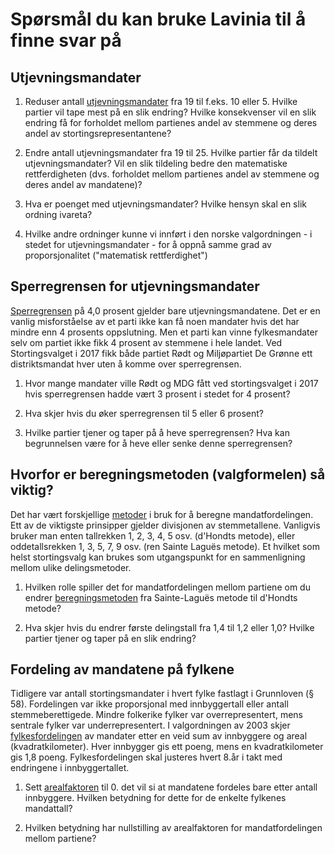 [1]: menu.md#utjevningsmandater
[2]: menu.md#sperregrense
[3]: forklaringer.md#beregningsmetoder
[4]: menu.md#valgt-metode
[5]: forklaringer.md#geografisk-fordeling-av-distriktsmandater
[6]: menu.md#arealfaktor

# Spørsmål du kan bruke Lavinia til å finne svar på

## Utjevningsmandater

  1. Reduser antall [utjevningsmandater][1] fra 19 til f.eks. 10 eller 5. Hvilke partier vil tape mest på en slik endring? Hvilke konsekvenser vil en slik endring få for forholdet mellom partienes andel av stemmene og deres andel av stortingsrepresentantene?

  2. Endre antall utjevningsmandater fra 19 til 25. Hvilke partier får da tildelt utjevningsmandater? Vil en slik tildeling bedre den matematiske rettferdigheten (dvs. forholdet mellom partienes andel av stemmene og deres andel av mandatene)?

  3. Hva er poenget med utjevningsmandater? Hvilke hensyn skal en slik ordning ivareta?

  4. Hvilke andre ordninger kunne vi innført i den norske valgordningen - i stedet for utjevningsmandater - for å oppnå samme grad av proporsjonalitet ("matematisk rettferdighet")

## Sperregrensen for utjevningsmandater

[Sperregrensen][2] på 4,0 prosent gjelder bare utjevningsmandatene. Det er en vanlig misforståelse av et parti ikke kan få noen mandater hvis det har mindre enn 4 prosents oppslutning. Men et parti kan vinne fylkesmandater selv om partiet ikke fikk 4 prosent av stemmene i hele landet. Ved Stortingsvalget i 2017 fikk både partiet Rødt og Miljøpartiet De Grønne ett distriktsmandat hver uten å komme over sperregrensen.

1. Hvor mange mandater ville Rødt og MDG fått ved stortingsvalget i 2017 hvis sperregrensen hadde vært 3 prosent i stedet for 4 prosent?

2. Hva skjer hvis du øker sperregrensen til 5 eller 6 prosent?

3. Hvilke partier tjener og taper på å heve sperregrensen? Hva kan begrunnelsen være for å heve eller senke denne sperregrensen?

## Hvorfor er beregningsmetoden (valgformelen) så viktig?

Det har vært forskjellige [metoder][3] i bruk for å beregne mandatfordelingen. Ett av de viktigste prinsipper gjelder divisjonen av stemmetallene. Vanligvis bruker man enten tallrekken 1, 2, 3, 4, 5 osv. (d'Hondts metode), eller oddetallsrekken 1, 3, 5, 7, 9 osv. (ren Sainte Laguës metode). Et hvilket som helst stortingsvalg kan brukes som utgangspunkt for en sammenligning mellom ulike delingsmetoder.

1. Hvilken rolle spiller det for mandatfordelingen mellom partiene om du endrer [beregningsmetoden][4] fra Sainte-Laguës metode til d'Hondts metode?

2. Hva skjer hvis du endrer første delingstall fra 1,4 til 1,2 eller 1,0? Hvilke partier tjener og taper på en slik endring?

## Fordeling av mandatene på fylkene

Tidligere var antall stortingsmandater i hvert fylke fastlagt i Grunnloven (§ 58). Fordelingen var ikke proporsjonal med innbyggertall eller antall stemmeberettigede. Mindre folkerike fylker var overrepresentert, mens sentrale fylker var underrepresentert. I valgordningen av 2003 skjer [fylkesfordelingen][5] av mandater etter en veid sum av innbyggere og areal (kvadratkilometer). Hver innbygger gis ett poeng, mens en kvadratkilometer gis 1,8 poeng. Fylkesfordelingen skal justeres hvert 8.år i takt med endringene i innbyggertallet.

1. Sett [arealfaktoren][6] til 0. det vil si at mandatene fordeles bare etter antall innbyggere. Hvilken betydning for dette for de enkelte fylkenes mandattall?

2. Hvilken betydning har nullstilling av arealfaktoren for mandatfordelingen mellom partiene?
